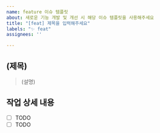 ```yaml
---
name: feature 이슈 템플릿
about: 새로운 기능 개발 및 개선 시 해당 이슈 템플릿을 사용해주세요
title: "[feat] 제목을 입력해주세요"
labels: "✨ feat"
assignees: ''

---
```

## (제목)
> (설명)

## 작업 상세 내용
- [ ] TODO
- [ ] TODO